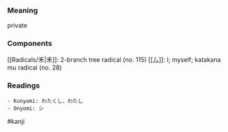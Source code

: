 ### Meaning

private

### Components

[[Radicals/禾|禾]]: 2-branch tree radical (no. 115) [[厶]]: I; myself; katakana mu radical (no. 28)

### Readings

```
- Kunyomi: わたくし、わたし
- Onyomi: シ
```

#kanji